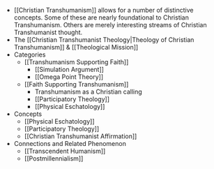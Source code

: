 - [[Christian Transhumanism]] allows for a number of distinctive concepts. Some of these are nearly foundational to Christian Transhumanism. Others are merely interesting streams of Christian Transhumanist thought. 
- The [[Christian Transhumanist Theology|Theology of Christian Transhumanism]] & [[Theological Mission]]
- Categories
    - [[Transhumanism Supporting Faith]]
        - [[Simulation Argument]]
        - [[Omega Point Theory]]
    - [[Faith Supporting Transhumanism]]
        - Transhumanism as a Christian calling
        - [[Participatory Theology]]
        - [[Physical Eschatology]]
- Concepts
    - [[Physical Eschatology]]
    - [[Participatory Theology]]
    - [[Christian Transhumanist Affirmation]]
- Connections and Related Phenomenon
    - [[Transcendent Humanism]]
    - [[Postmillennialism]]
